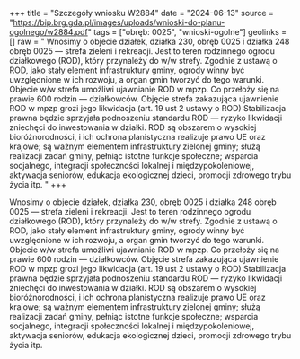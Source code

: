 +++
title = "Szczegóły wniosku W2884"
date = "2024-06-13"
source = "https://bip.brg.gda.pl/images/uploads/wnioski-do-planu-ogolnego/w2884.pdf"
tags = ["obręb: 0025", "wnioski-ogolne"]
geolinks = []
raw = " Wnosimy o objecie działek, działka 230, obręb 0025 i działka 248 obręb 0025 — strefa zieleni i rekreacji. Jest to teren  rodzinnego ogrodu działkowego (ROD), który przynależy do w/w strefy. Zgodnie z ustawą o ROD, jako stały element infrastruktury gminy, ogrody winny być uwzględnione w ich rozwoju, a organ gmin tworzyć do tego warunki. Objecie w/w strefa umożliwi ujawnianie ROD w mpzp. Co przełoży się na prawie 600 rodzin — działkowców. Objęcie strefa zakazująca ujawnienie ROD w mpzp grozi jego likwidacja (art. 19 ust 2 ustawy o ROD) Stabilizacja prawna będzie  sprzyjała podnoszeniu standardu ROD — ryzyko likwidacji zniechęci do inwestowania w działki. ROD są obszarem o   wysokiej bioróżnorodności, i ich ochrona planistyczna realizuje prawo UE oraz krajowe; są ważnym elementem  infrastruktury zielonej gminy; służą realizacji zadań gminy, pełniąc istotne funkcje społeczne; wsparcia socjalnego, integracji społeczności lokalnej i międzypokoleniowej, aktywacja seniorów, edukacja ekologicznej dzieci, promocji  zdrowego trybu życia itp.  "
+++

 Wnosimy o objecie działek, działka 230, obręb 0025 i działka 248 obręb 0025 — strefa zieleni i rekreacji. Jest to teren
 rodzinnego ogrodu działkowego (ROD), który przynależy do w/w strefy. Zgodnie z ustawą o ROD, jako stały element
infrastruktury gminy, ogrody winny być uwzględnione w ich rozwoju, a organ gmin tworzyć do tego warunki. Objecie
w/w strefa umożliwi ujawnianie ROD w mpzp. Co przełoży się na prawie 600 rodzin — działkowców. Objęcie strefa
zakazująca ujawnienie ROD w mpzp grozi jego likwidacja (art. 19 ust 2 ustawy o ROD) Stabilizacja prawna będzie
 sprzyjała podnoszeniu standardu ROD — ryzyko likwidacji zniechęci do inwestowania w działki. ROD są obszarem o
  wysokiej bioróżnorodności, i ich ochrona planistyczna realizuje prawo UE oraz krajowe; są ważnym elementem
 infrastruktury zielonej gminy; służą realizacji zadań gminy, pełniąc istotne funkcje społeczne; wsparcia socjalnego,
integracji społeczności lokalnej i międzypokoleniowej, aktywacja seniorów, edukacja ekologicznej dzieci, promocji
 zdrowego trybu życia itp.
 


